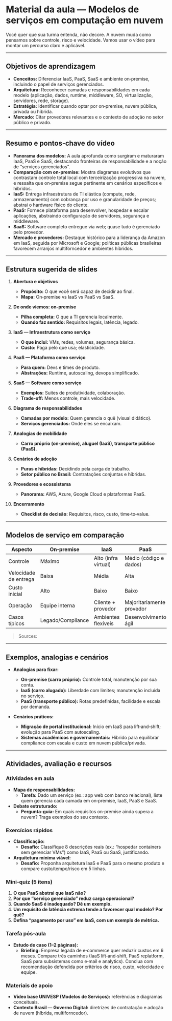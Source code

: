 ﻿# Material da aula — Modelos de serviços em computação em nuvem

Você quer que sua turma entenda, não decore. A nuvem muda como pensamos sobre controle, risco e velocidade. Vamos usar o vídeo para montar um percurso claro e aplicável.

---

## Objetivos de aprendizagem

- **Conceitos:** Diferenciar IaaS, PaaS, SaaS e ambiente on‑premise, incluindo o papel de serviços gerenciados.   
- **Arquitetura:** Reconhecer camadas e responsabilidades em cada modelo (aplicação, dados, runtime, middleware, SO, virtualização, servidores, rede, storage).   
- **Estratégia:** Identificar quando optar por on‑premise, nuvem pública, privada ou híbrida.   
- **Mercado:** Citar provedores relevantes e o contexto de adoção no setor público e privado. 

---

## Resumo e pontos‑chave do vídeo

- **Panorama dos modelos:** A aula aprofunda como surgiram e maturaram IaaS, PaaS e SaaS, destacando fronteiras de responsabilidade e a noção de “serviços gerenciados”.   
- **Comparação com on‑premise:** Mostra diagramas evolutivos que contrastam controle total local com terceirização progressiva na nuvem, e ressalta que on‑premise segue pertinente em cenários específicos e híbridos.   
- **IaaS:** Entrega infraestrutura de TI elástica (compute, rede, armazenamento) com cobrança por uso e granularidade de preços; abstrai o hardware físico do cliente.   
- **PaaS:** Fornece plataforma para desenvolver, hospedar e escalar aplicações, abstraindo configuração de servidores, segurança e middleware.   
- **SaaS:** Software completo entregue via web; quase tudo é gerenciado pelo provedor.   
- **Mercado e provedores:** Destaque histórico para a liderança da Amazon em IaaS, seguida por Microsoft e Google; políticas públicas brasileiras favorecem arranjos multiforncedor e ambientes híbridos. 

---

## Estrutura sugerida de slides

1. **Abertura e objetivos**
   - **Propósito:** O que você será capaz de decidir ao final.
   - **Mapa:** On‑premise vs IaaS vs PaaS vs SaaS. 

2. **De onde viemos: on‑premise**
   - **Pilha completa:** O que a TI gerencia localmente.
   - **Quando faz sentido:** Requisitos legais, latência, legado. 

3. **IaaS — Infraestrutura como serviço**
   - **O que inclui:** VMs, redes, volumes, segurança básica.
   - **Custo:** Paga pelo que usa; elasticidade. 

4. **PaaS — Plataforma como serviço**
   - **Para quem:** Devs e times de produto.
   - **Abstrações:** Runtime, autoscaling, devops simplificado. 

5. **SaaS — Software como serviço**
   - **Exemplos:** Suites de produtividade, colaboração.
   - **Trade‑off:** Menos controle, mais velocidade. 

6. **Diagrama de responsabilidades**
   - **Camadas por modelo:** Quem gerencia o quê (visual didático).
   - **Serviços gerenciados:** Onde eles se encaixam. 

7. **Analogias de mobilidade**
   - **Carro próprio (on‑premise), aluguel (IaaS), transporte público (PaaS).** 

8. **Cenários de adoção**
   - **Puras e híbridas:** Decidindo pela carga de trabalho.
   - **Setor público no Brasil:** Contratações conjuntas e híbridas. 

9. **Provedores e ecossistema**
   - **Panorama:** AWS, Azure, Google Cloud e plataformas PaaS. 

10. **Encerramento**
    - **Checklist de decisão:** Requisitos, risco, custo, time‑to‑value.

---

## Modelos de serviço em comparação

| Aspecto | On‑premise | IaaS | PaaS | SaaS |
|---|---|---|---|---|
| Controle | Máximo | Alto (infra virtual) | Médio (código e dados) | Baixo |
| Velocidade de entrega | Baixa | Média | Alta | Altíssima |
| Custo inicial | Alto | Baixo | Baixo | Baixo |
| Operação | Equipe interna | Cliente + provedor | Majoritariamente provedor | Provedor |
| Casos típicos | Legado/Compliance | Ambientes flexíveis | Desenvolvimento ágil | Uso final de apps |

> Sources: 

---

## Exemplos, analogias e cenários

- **Analogias para fixar:**
  - **On‑premise (carro próprio):** Controle total, manutenção por sua conta.  
  - **IaaS (carro alugado):** Liberdade com limites; manutenção incluída no serviço.  
  - **PaaS (transporte público):** Rotas predefinidas, facilidade e escala por demanda. 

- **Cenários práticos:**
  - **Migração de portal institucional:** Início em IaaS para lift‑and‑shift; evolução para PaaS com autoscaling.   
  - **Sistemas acadêmicos e governamentais:** Híbrido para equilibrar compliance com escala e custo em nuvem pública/privada. 

---

## Atividades, avaliação e recursos

### Atividades em aula
- **Mapa de responsabilidades:**  
  - **Tarefa:** Dado um serviço (ex.: app web com banco relacional), liste quem gerencia cada camada em on‑premise, IaaS, PaaS e SaaS. 
- **Debate estruturado:**  
  - **Pergunta‑guia:** Em quais requisitos on‑premise ainda supera a nuvem? Traga exemplos do seu contexto. 

### Exercícios rápidos
- **Classificação:**  
  - **Desafio:** Classifique 8 descrições reais (ex.: “hospedar containers sem gerenciar VMs”) como IaaS, PaaS ou SaaS, justificando.   
- **Arquitetura mínima viável:**  
  - **Desafio:** Proponha arquitetura IaaS e PaaS para o mesmo produto e compare custo/tempo/risco em 5 linhas. 

### Mini‑quiz (5 itens)
1. **O que PaaS abstrai que IaaS não?**  
2. **Por que “serviço gerenciado” reduz carga operacional?**  
3. **Quando SaaS é inadequado? Dê um exemplo.**  
4. **Um requisito de latência extrema tende a favorecer qual modelo? Por quê?**  
5. **Defina “pagamento por uso” em IaaS, com um exemplo de métrica.** 

### Tarefa pós‑aula
- **Estudo de caso (1–2 páginas):**  
  - **Briefing:** Empresa legada de e‑commerce quer reduzir custos em 6 meses. Compare três caminhos (IaaS lift‑and‑shift, PaaS replatform, SaaS para subsistemas como e‑mail e analytics). Conclua com recomendação defendida por critérios de risco, custo, velocidade e equipe. 

### Materiais de apoio
- **Vídeo base UNIVESP (Modelos de Serviços):** referências e diagramas conceituais.   
- **Contexto Brasil — Governo Digital:** diretrizes de contratação e adoção de nuvem (híbrida, multiforncedor). 

